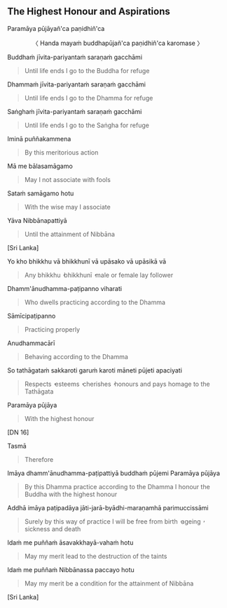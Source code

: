 ## The Highest Honour and Aspirations<a id="highest-honour-aspirations"></a>
Paramāya pūjāyañ'ca paṇidhiñ'ca

<center>
〈 Handa mayaṁ buddhapūjañ'ca paṇidhiñ'ca karomase 〉
</center>

Buddhaṁ jīvita-pariyantaṁ saraṇaṁ gacchāmi

<div class="english">

> Until life ends I go to the Buddha for refuge

</div>

Dhammaṁ jīvita-pariyantaṁ saraṇaṁ gacchāmi

<div class="english">

> Until life ends I go to the Dhamma for refuge

</div>

Saṅghaṁ jīvita-pariyantaṁ saraṇaṁ gacchāmi

<div class="english">

> Until life ends I go to the Saṅgha for refuge

</div>

Iminā puññakammena

<div class="english">

> By this meritorious action

</div>

Mā me bālasamāgamo

<div class="english">

> May I not associate with fools

</div>

Sataṁ samāgamo hotu

<div class="english">

> With the wise may I associate

</div>

Yāva Nibbānapattiyā

<div class="english">

> Until the attainment of Nibbāna

</div>

[Sri Lanka]

Yo kho bhikkhu vā bhikkhunī vā upāsako vā upāsikā vā

<div class="english">

> Any bhikkhu  ̓  bhikkhunī  ̓  male or female lay follower

</div>

Dhamm'ānudhamma-paṭipanno viharati

<div class="english">

> Who dwells practicing according to the Dhamma

</div>

Sāmīcipaṭipanno

<div class="english">

> Practicing properly

</div>

Anudhammacārī

<div class="english">

> Behaving according to the Dhamma

</div>

So tathāgataṁ sakkaroti garuṁ karoti māneti pūjeti apaciyati

<div class="english">

> Respects  ̓  esteems  ̓  cherishes  ̓  honours and pays homage to the Tathāgata

</div>

Paramāya pūjāya

<div class="english">

> With the highest honour

</div>

[DN 16]

Tasmā

<div class="english">

> Therefore

</div>

Imāya dhamm'ānudhamma-paṭipattiyā buddhaṁ pūjemi
Paramāya pūjāya

<div class="english">

> By this Dhamma practice according to the Dhamma
> I honour the Buddha with the highest honour

</div>

Addhā imāya paṭipadāya jāti-jarā-byādhi-maraṇamhā parimuccissāmi

<div class="english">

> Surely by this way of practice
> I will be free from birth  ̓  ageing  ̓  sickness and death

</div>

Idaṁ me puññaṁ āsavakkhayā-vahaṁ hotu

<div class="english">

> May my merit lead to the destruction of the taints

</div>

Idaṁ me puññaṁ Nibbānassa paccayo hotu

<div class="english">

> May my merit be a condition for the attainment of Nibbāna

</div>

[Sri Lanka]
